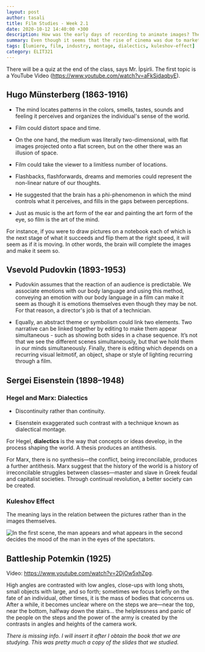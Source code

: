 ```yaml
---
layout: post
author: tasali
title: Film Studies - Week 2.1 
date: 2020-10-12 14:40:00 +300
description: How was the early days of recording to animate images? The inception of the film industry. 
summary: Even though it seems that the rise of cinema was due to market that was available at the time, it is undeniable that sometimes small indie movies may also become a hit. I don't know what I am talking about for the time-being, but I will post updates on this topic later on.
tags: [lumiere, film, industry, montage, dialectics, kuleshov-effect]
category: ELIT321
---
```


There will be a quiz at the end of the class, says Mr. İpşirli. The first topic is a YouTube Video (<https://www.youtube.com/watch?v=aFkSjdaqbyE>). 

## Hugo Münsterberg (1863-1916)

* The mind locates patterns in the colors, smells, tastes, sounds and feeling it perceives and organizes the individual's sense of the world.

* Film could distort space and time. 

* On the one hand, the medium was literally two-dimensional, with flat images projected onto a flat screen, but on the other there was an illusion of space.

* Film could take the viewer to a limitless number of locations.

* Flashbacks, flashforwards, dreams and memories could represent the non-linear nature of our thoughts.

* He suggested that the brain has a phi-phenomenon in which the mind controls what it perceives, and fills in the gaps between perceptions.

* Just as music is the art form of the ear and painting the art form of the eye, so film is the art of the mind.

For instance, if you were to draw pictures on a notebook each of which is the next stage of what it succeeds and flip them at the right speed, it will seem as if it is moving. In other words, the brain will complete the images and make it seem so.

## Vsevold Pudovkin (1893-1953)

* Pudovkin assumes that the reaction of an audience is predictable. We associate emotions with our body language and using this method, conveying an emotion with our body language in a film can make it seem as though it is emotions themselves even though they may be not. For that reason, a director's job is that of a technician.

* Equally, an abstract theme or symbolism could link two elements. Two narrative can be linked together by editing to make them appear simultaneous - such as showing both sides in a chase sequence. It’s not that we see the different scenes simultaneously, but that we hold them in our minds simultaneously. Finally, there is editing which depends on a recurring visual leitmotif, an object, shape or style of lighting recurring through a film.

## Sergei Eisenstein (1898–1948)


### Hegel and Marx: Dialectics

* Discontinuity rather than continuity.

* Eisenstein exaggerated such contrast with a technique known as dialectical montage.

For Hegel, **dialectics** is the way that concepts or ideas develop, in the process shaping the world. A thesis produces an antithesis.

For Marx, there is no synthesis—the conflict, being irreconcilable, produces a further antithesis. Marx suggest that the history of the world is a history of irreconcilable struggles between classes—master and slave in Greek feudal and capitalist societies. Through continual revolution, a better society can be created.

### Kuleshov Effect

The meaning lays in the relation between the pictures rather than in the images themselves.

![In the first scene, the man appears and what appears in the second decides the mood of the man in the eyes of the spectators.](https://jordanrussiacenter.org/wp-content/uploads/2018/03/kuleshov-effect.png)

## Battleship Potemkin (1925)

Video: <https://www.youtube.com/watch?v=2DjOw5xhZpg>.

High angles are contrasted with low angles, close-ups with long shots, small objects with large, and so forth; sometimes we focus briefly on the fate of an individual, other times, it is the mass of bodies that concerns us. After a while, it becomes unclear where on the steps we are—near the top, near the bottom, halfway down the stairs... the helplessness and panic of the people on the steps and the power of the army is created by the contrasts in angles and heights of the camera work. 

*There is missing info. I will insert it after I obtain the book that we are studying. This was pretty much a copy of the slides that we studied.*